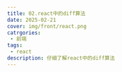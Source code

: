 ```yaml
---
title: 02.react中的diff算法
date: 2025-02-21
cover: img/front/react.png
catrgories:
 - 前端
tags:
 - react
description: 仔细了解react中的diff算法
---
```





